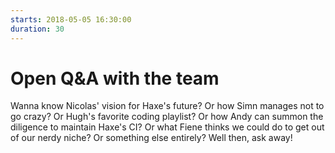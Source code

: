 ```yaml
---
starts: 2018-05-05 16:30:00
duration: 30
---
```


# Open Q&A with the team

Wanna know Nicolas' vision for Haxe's future? Or how Simn manages not to go crazy? Or Hugh's favorite coding playlist? Or how Andy can summon the diligence to maintain Haxe's CI? Or what Fiene thinks we could do to get out of our nerdy niche? Or something else entirely? Well then, ask away!